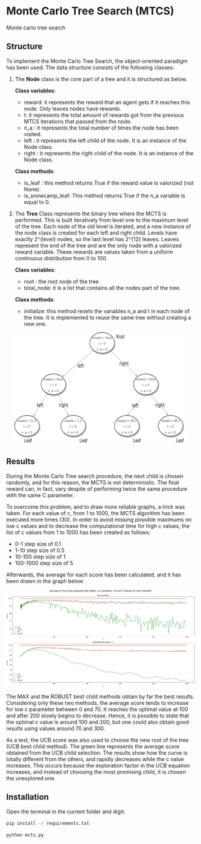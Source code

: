 # Monte Carlo Tree Search (MTCS)
Monte carlo tree search

## Structure

To implement the Monte Carlo Tree Search, the object-oriented paradigm has been used. The data structure consists of the following classes:
	
 1) The **Node** class is the core part of a tree and it is structured as below.

    **Class variables**:

    - reward: it represents the reward that an agent gets if it reaches this node. Only leaves nodes have rewards.
    - t: it represents the total amount of rewards got from the previous MTCS iterations that passed from the node.
    - n_a : it represents the total number of times the node has been visited. 
    - left : it represents the left child of the node. It is an instance of the Node class.
    - right : it represents the right child of the node. It is an instance of the Node class. 

    **Class methods**:

    - is_leaf : this method returns True if the reward value is valorized (not None).
    - is_snowcamp_leaf: This method returns True if the n_a variable is equal to 0.


2) The **Tree** Class represents the binary tree where the MCTS is performed. This is built iteratively from level one to the maximum level of the tree. Each node of the old level is iterated, and a new instance of the node class is created for each left and right child. 
Levels have exactly 2^{level} nodes, so the last level has 2^{12} leaves. Leaves represent the end of the tree and are the only node with a valorized reward variable. These rewards are values taken from a uniform continuous distribution from 0 to 100.

    **Class variables**:

    - root : the root node of the tree
    - total_node:  it is a list that contains all the nodes part of the tree. 

    **Class methods**:
    - initialize: this method resets the variables n_a and t in each node of the tree. It is implemented to reuse the same tree without creating a new one.

<p align="center">
  <img width="460" height="300" src="/doc/images/tree.png">
</p>

## Results

During the Monte Carlo Tree search procedure, the next child is chosen randomly, and for this reason, the MCTS is not deterministic. The final reward can, in fact, vary despite of performing twice the same procedure with the same C parameter.

To overcome this problem, and to draw more reliable graphs, a trick was taken. For each value of c, from 1 to 1000, the MCTS algorithm has been executed more times (30). In order to avoid missing possible maximums on low c values and to decrease the computational time for high c values, the list of c values from 1 to 1000 has been created as follows:

-	0-1 step size of 0.1
-	1-10 step size of 0.5
-	10-100 step size of 1
-	100-1000 step size of 5   

Afterwards, the average for each score has been calculated, and it has been drawn in the graph below.

![Results](/doc/images/2109_02_01_2021.png)

The MAX and the ROBUST best child methods obtain by far the best results. Considering only these two methods, the average score tends to increase for low c parameter between 0 and 70. It reaches the optimal value at 100 and after 200 slowly begins to decrease. Hence, it is possible to state that the optimal c value is around 100 and 200, but one could also obtain good results using values around 70 and 300.

As a test, the UCB score was also used to choose the new root of the tree (UCB best child method). The green line represents the average score obtained from the UCB child selection. The results show how the curve is totally different from the others, and rapidly decreases while the c value increases. This occurs because the exploration factor in the UCB equation increases, and instead of choosing the most promising child, it is chosen the unexplored one.





## Installation
Open the terminal in the current folder and digit:

```sh 
pip install -r requirements.txt 
```

```sh 
python mcts.py
```

